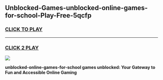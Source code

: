 
## Unblocked-Games-unblocked-online-games-for-school-Play-Free-5qcfp
<h3>
<a href="https://premium76.site?title=unblocked-online-games-for-school&ref=18A1">CLICK TO PLAY</a></h3>
<hr>

<h3>
<a href="https://premium76.site?title=unblocked-online-games-for-school&ref=18A1">CLICK 2 PLAY</a>
  
</h3>

<a href="https://premium76.site?title=unblocked-online-games-for-school&ref=18A1"><img src="https://clearcache.store/games.png"></a>


**unblocked-online-games-for-school games unblocked: Your Gateway to Fun and Accessible Online Gaming**
